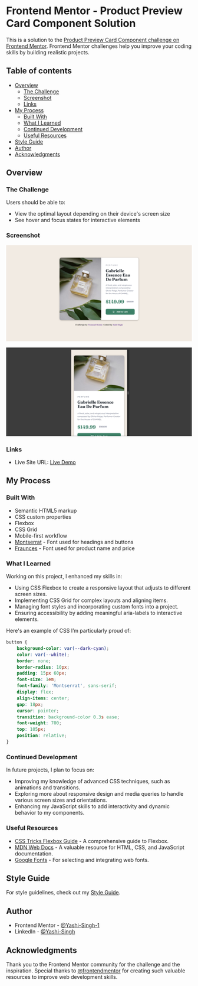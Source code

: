 # Frontend Mentor - Product Preview Card Component Solution

This is a solution to the [Product Preview Card Component challenge on Frontend Mentor](https://www.frontendmentor.io/challenges/product-preview-card-component-GO7UmttRfa). Frontend Mentor challenges help you improve your coding skills by building realistic projects.

## Table of contents

- [Overview](#overview)
  - [The Challenge](#the-challenge)
  - [Screenshot](#screenshot)
  - [Links](#links)
- [My Process](#my-process)
  - [Built With](#built-with)
  - [What I Learned](#what-i-learned)
  - [Continued Development](#continued-development)
  - [Useful Resources](#useful-resources)
- [Style Guide](#style-guide)
- [Author](#author)
- [Acknowledgments](#acknowledgments)

## Overview

### The Challenge

Users should be able to:

- View the optimal layout depending on their device's screen size
- See hover and focus states for interactive elements

### Screenshot

![Product Preview Card Component Desktop Preview](images/Desktop-Preview.png)

![Product Preview Card Component Mobile Preview](images/Mobile-Preview.png)

### Links

- Live Site URL: [Live Demo](https://your-live-site-url.com)

## My Process

### Built With

- Semantic HTML5 markup
- CSS custom properties
- Flexbox
- CSS Grid
- Mobile-first workflow
- [Montserrat](https://fonts.google.com/specimen/Montserrat) - Font used for headings and buttons
- [Fraunces](https://fonts.google.com/specimen/Fraunces) - Font used for product name and price

### What I Learned

Working on this project, I enhanced my skills in:

- Using CSS Flexbox to create a responsive layout that adjusts to different screen sizes.
- Implementing CSS Grid for complex layouts and aligning items.
- Managing font styles and incorporating custom fonts into a project.
- Ensuring accessibility by adding meaningful aria-labels to interactive elements.

Here's an example of CSS I’m particularly proud of:

```css
button {
    background-color: var(--dark-cyan);
    color: var(--white);
    border: none;
    border-radius: 10px;
    padding: 15px 60px;
    font-size: 1em;
    font-family: 'Montserrat', sans-serif;
    display: flex;
    align-items: center;
    gap: 18px;
    cursor: pointer;
    transition: background-color 0.3s ease;
    font-weight: 700;
    top: 105px;
    position: relative;
}
```

### Continued Development

In future projects, I plan to focus on:

- Improving my knowledge of advanced CSS techniques, such as animations and transitions.
- Exploring more about responsive design and media queries to handle various screen sizes and orientations.
- Enhancing my JavaScript skills to add interactivity and dynamic behavior to my components.

### Useful Resources

- [CSS Tricks Flexbox Guide](https://css-tricks.com/snippets/css/a-guide-to-flexbox/) - A comprehensive guide to Flexbox.
- [MDN Web Docs](https://developer.mozilla.org/en-US/) - A valuable resource for HTML, CSS, and JavaScript documentation.
- [Google Fonts](https://fonts.google.com/) - For selecting and integrating web fonts.

## Style Guide

For style guidelines, check out my [Style Guide](Style-Guide.md).

## Author

- Frontend Mentor - [@Yashi-Singh-1](https://www.frontendmentor.io/profile/Yashi-Singh-1)
- LinkedIn - [@Yashi-Singh](www.linkedin.com/in/yashi-singh-b4143a246)

## Acknowledgments

Thank you to the Frontend Mentor community for the challenge and the inspiration. Special thanks to [@frontendmentor](https://www.frontendmentor.io/) for creating such valuable resources to improve web development skills.